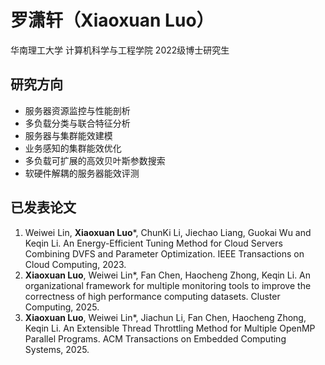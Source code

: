 # 罗潇轩（Xiaoxuan Luo）

华南理工大学 计算机科学与工程学院 2022级博士研究生 

## 研究方向

- 服务器资源监控与性能剖析
- 多负载分类与联合特征分析
- 服务器与集群能效建模
- 业务感知的集群能效优化
- 多负载可扩展的高效贝叶斯参数搜索
- 软硬件解耦的服务器能效评测

## 已发表论文

1. Weiwei Lin, **Xiaoxuan Luo***, ChunKi Li, Jiechao Liang, Guokai Wu and Keqin Li. An Energy-Efficient Tuning Method for Cloud Servers Combining DVFS and Parameter Optimization. IEEE Transactions on Cloud Computing, 2023.
1. **Xiaoxuan Luo**, Weiwei Lin*, Fan Chen, Haocheng Zhong, Keqin Li. An organizational framework for multiple monitoring tools to improve the correctness of high performance computing datasets. Cluster Computing, 2025.
1. **Xiaoxuan Luo**, Weiwei Lin*, Jiachun Li, Fan Chen, Haocheng Zhong, Keqin Li. An Extensible Thread Throttling Method for Multiple OpenMP Parallel Programs. ACM Transactions on Embedded Computing Systems, 2025.
